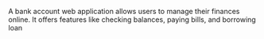 A bank account web application allows users to manage their finances online. It offers features like checking balances, paying bills, and borrowing loan
